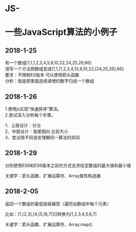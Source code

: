 # JS-
<h1>一些JavaScript算法的小例子</h1>

<h2>2018-1-25</h2>

有一个数组[1,1,1,2,3,4,5,8,10,22,24,25,26,66]</br>
请写一个方法把数组变成[1,1,[1,2,3,4,5],8,10,22,[24,25,26],66]</br>
要求：不限制ES版本 可以使用箭头函数</br>
分析：就是把里面连续递增的数字归成一个数组</br>

<h2>2018-1-26</h2>

1.使用js实现“快速排序”算法。</br>
2.尝试深入分析每个步骤。</br>

1、上层设计：分治</br>
2、中层设计：首尾相向 比较大小</br>
3、尝试用不同语言理解同一算法的异同</br>

<h2>2018-1-29</h2>

分别使用ES6和ES6版本之前的方式去求给定数组的最大值和最小值</br>

关键字：箭头函数、扩展运算符、Array属性构造器

<h2>2018-2-05</h2>

返回一个数组的最低层级展现（遍历出数组中每个元素）</br>

比如：[1,[2,3],[4,[5,[6,7]]]]转换为[1,2,3,4,5,6,7]

关键字：箭头函数、扩展运算符、Array.map()
